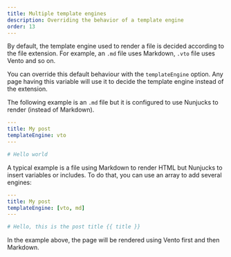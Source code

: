 ```yaml
---
title: Multiple template engines
description: Overriding the behavior of a template engine
order: 13
---
```


By default, the template engine used to render a file is decided according to
the file extension. For example, an `.md` file uses Markdown, `.vto` file uses
Vento and so on.

You can override this default behaviour with the `templateEngine` option. Any
page having this variable will use it to decide the template engine instead of
the extension.

The following example is an `.md` file but it is configured to use Nunjucks to
render (instead of Markdown).

```yml
---
title: My post
templateEngine: vto
---

# Hello world
```

A typical example is a file using Markdown to render HTML but Nunjucks to insert
variables or includes. To do that, you can use an array to add several engines:

```yml
---
title: My post
templateEngine: [vto, md]
---

# Hello, this is the post title {{ title }}
```

In the example above, the page will be rendered using Vento first and then
Markdown.
